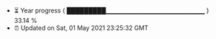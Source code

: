 - ⏳ Year progress { █████████▁▁▁▁▁▁▁▁▁▁▁▁▁▁▁▁▁▁▁▁▁ } 33.14 %
- ⏰ Updated on Sat, 01 May 2021 23:25:32 GMT

